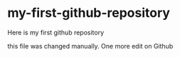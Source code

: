 # my-first-github-repository
Here is my first github repository

this file was changed manually. One more edit on Github

